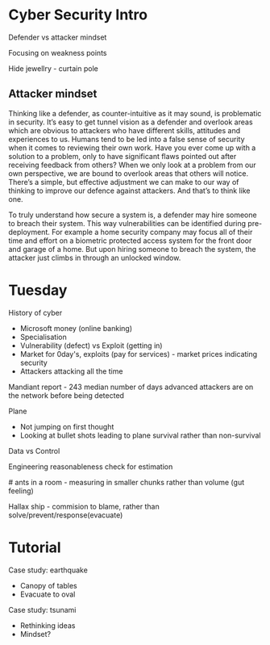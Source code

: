 # Cyber Security Intro

Defender vs attacker mindset

Focusing on weakness points

Hide jewellry - curtain pole

## Attacker mindset

Thinking like a defender, as counter-intuitive as it may sound, is problematic in security.  It’s easy to get tunnel vision as a defender and overlook areas which are obvious to attackers who have different skills, attitudes and experiences to us. Humans tend to be led into a false sense of security when it comes to reviewing their own work. Have you ever come up with a solution to a problem, only to have significant flaws pointed out after receiving feedback from others? When we only look at a problem from our own perspective, we are bound to overlook areas that others will notice. There’s a simple, but effective adjustment we can make to our way of thinking to improve our defence against attackers. And that’s to think like one.

To truly understand how secure a system is, a defender may hire someone to breach their system. This way vulnerabilities can be identified during pre-deployment. For example a home security company may focus all of their time and effort on a biometric protected access system for the front door and garage of a home. But upon hiring someone to breach the system, the attacker just climbs in through an unlocked window.



# Tuesday



History of cyber

- Microsoft money (online banking)
- Specialisation
- Vulnerability (defect) vs Exploit (getting in)
- Market for 0day's, exploits (pay for services) - market prices indicating security
- Attackers attacking all the time

Mandiant report - 243 median number of days advanced attackers are on the network before being detected

Plane

- Not jumping on first thought
- Looking at bullet shots leading to plane survival rather than non-survival

Data vs Control



Engineering reasonableness check for estimation

\# ants in a room - measuring in smaller chunks rather than volume (gut feeling)

Hallax ship - commision to blame, rather than solve/prevent/response(evacuate)







# Tutorial

Case study: earthquake

- Canopy of tables
- Evacuate to oval

Case study: tsunami

- Rethinking ideas
- Mindset?





